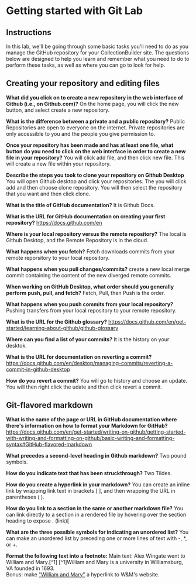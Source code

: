 # Getting started with Git Lab
## Instructions
In this lab, we'll be going through some basic tasks you'll need to do as you manage the GitHub repository for your CollectionBuilder site. The questions below are designed to help you learn and remember what you need to do to perform these tasks, as well as where you can go to look for help. 
## Creating your repository and editing files
**What did you click on to create a new repository in the web interface of Github (i.e., on Github.com)?**
On the home page, you will click the new button, and select create a new repository.  

**What is the difference between a private and a public repository?**
Public Repositories are open to everyone on the internet. Private repositories are only accessible to you and the people you give permission to.  

**Once your repository has been made and has at least one file, what button do you need to click on the web interface in order to create a new file in your repository?**
You will click add file, and then click new file. This will create a new file within your repository.  

**Describe the steps you took to clone your repository on Github Desktop**
You will open Github desktop and click your repositories. The you will click add and then choose clone repository. You will then select the repository that you want and then click clone.   

**What is the title of GitHub documentation?**
It is Github Docs.   

**What is the URL for GitHub documentation on creating your first repository?**
https://docs.github.com/en  

**Where is your local repository versus the remote repository?**
The local is Github Desktop, and the Remote Repository is in the cloud.  

**What happens when you fetch?** 
Fetch downloads commits from your remote reporsitory to your local repository.  

**What happens when you pull changes/commits?**
create a new local merge commit containing the content of the new diverged remote commits.  

**When working on GitHub Desktop, what order should you generally perform push, pull, and fetch?**
Fetch, Pull, then Push is the order. 

**What happens when you push commits from your local repository?**
Pushing transfers from your local repository to your remote repository. 

**What is the URL for the Github glossary?**
https://docs.github.com/en/get-started/learning-about-github/github-glossary  

**Where can you find a list of your commits?**
It is the history on your desktok.  

**What is the URL for documentation on reverting a commit?**
https://docs.github.com/en/desktop/managing-commits/reverting-a-commit-in-github-desktop  

**How do you revert a commit?**
You will go to history and choose an update. You will then right click the udate and then click revert a commit.  

## Git-flavored markdown
**What is the name of the page or URL in GitHub documentation where there's information on how to format your Markdown for GitHub?**
https://docs.github.com/en/get-started/writing-on-github/getting-started-with-writing-and-formatting-on-github/basic-writing-and-formatting-syntax#GitHub-flavored-markdown  

**What precedes a second-level heading in Github markdown?**
Two pound symbols.  

**How do you indicate text that has been struckthrough?**
Two Tildes.  

**How do you create a hyperlink in your markdown?**
You can create an inline link by wrapping link text in brackets [ ], and then wrapping the URL in parentheses ( ).  

**How do you link to a section in the same or another markdown file?**
You can link directly to a section in a rendered file by hovering over the section heading to expose . (link)[

**What are the three possible symbols for indicating an unordered list?**
You can make an unordered list by preceding one or more lines of text with -, *, or +.  

**Format the following text into a footnote:**
Main text: Alex Wingate went to William and Mary.[^1]
[^1]William and Mary is a university in Williamsburg, VA founded in 1693.  
Bonus: make ["William and Mary"](https://www.wm.edu/) a hyperlink to W&M's website.
